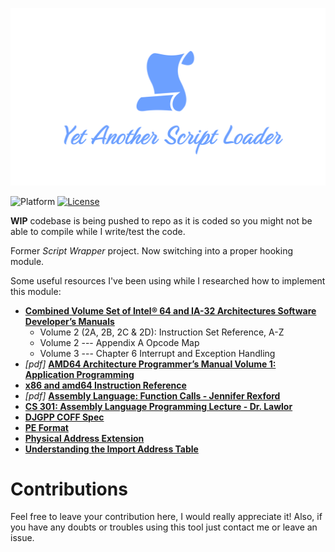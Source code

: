 [![YASL](banner.png)]()

![Platform](https://img.shields.io/badge/platform-win--32%20%7C%20win--64-lightgrey)
[![License](https://img.shields.io/badge/license-MIT-informational.svg)](https://opensource.org/licenses/MIT)

**WIP** codebase is being pushed to repo as it is coded so you might not be able to compile while I write/test the code.

Former *Script Wrapper* project. Now switching into a proper hooking module.

Some useful resources I've been using while I researched how to implement this module:
- **[Combined Volume Set of Intel® 64 and IA-32 Architectures Software Developer’s Manuals](https://www.intel.com/content/www/us/en/developer/articles/technical/intel-sdm.html#combined)**
  + Volume 2 (2A, 2B, 2C & 2D): Instruction Set Reference, A-Z
  + Volume 2 --- Appendix A Opcode Map
  + Volume 3 --- Chapter 6 Interrupt and Exception Handling
- _[pdf]_ **[AMD64 Architecture Programmer’s Manual Volume 1: Application Programming](https://www.amd.com/system/files/TechDocs/24592.pdf)**
- **[x86 and amd64 Instruction Reference](https://www.felixcloutier.com/x86/index.html)**
- _[pdf]_ **[Assembly Language: Function Calls - Jennifer Rexford](https://www.cs.princeton.edu/courses/archive/spr11/cos217/lectures/15AssemblyFunctions.pdf)**
- **[CS 301: Assembly Language Programming Lecture - Dr. Lawlor](https://www.cs.uaf.edu/2017/fall/cs301/lecture/09_11_registers.html)**
- **[DJGPP COFF Spec](http://www.delorie.com/djgpp/doc/coff/)**
- **[PE Format](https://docs.microsoft.com/en-us/windows/win32/debug/pe-format)**
- **[Physical Address Extension](https://docs.microsoft.com/en-us/windows/win32/memory/physical-address-extension)**
- **[Understanding the Import Address Table](http://sandsprite.com/CodeStuff/Understanding_imports.html)**

# Contributions

Feel free to leave your contribution here, I would really appreciate it!
Also, if you have any doubts or troubles using this tool just contact me or leave an issue.
